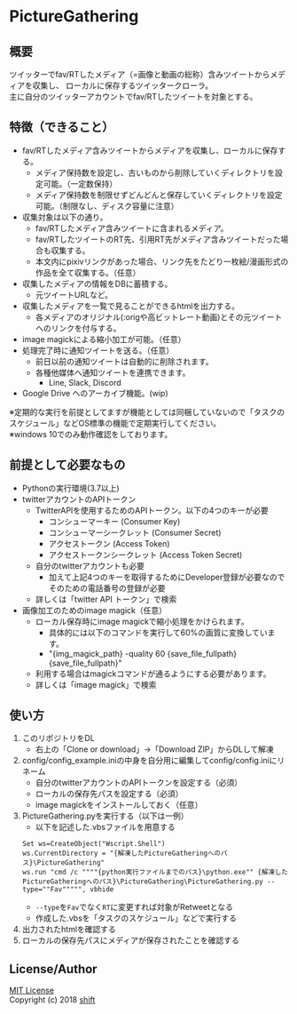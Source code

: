 # PictureGathering


## 概要
ツイッターでfav/RTしたメディア（=画像と動画の総称）含みツイートからメディアを収集し、
ローカルに保存するツイッタークローラ。  
主に自分のツイッターアカウントでfav/RTしたツイートを対象とする。


## 特徴（できること）
- fav/RTしたメディア含みツイートからメディアを収集し、ローカルに保存する。  
    - メディア保持数を設定し、古いものから削除していくディレクトリを設定可能。（一定数保持）  
    - メディア保持数を制限せずどんどんと保存していくディレクトリを設定可能。（制限なし、ディスク容量に注意）  
- 収集対象は以下の通り。  
    - fav/RTしたメディア含みツイートに含まれるメディア。  
    - fav/RTしたツイートのRT先、引用RT先がメディア含みツイートだった場合も収集する。  
    - 本文内にpixivリンクがあった場合、リンク先をたどり一枚絵/漫画形式の作品を全て収集する。（任意）  
- 収集したメディアの情報をDBに蓄積する。  
    - 元ツイートURLなど。  
- 収集したメディアを一覧で見ることができるhtmlを出力する。  
    - 各メディアのオリジナル(:origや高ビットレート動画)とその元ツイートへのリンクを付与する。  
- image magickによる縮小加工が可能。（任意）  
- 処理完了時に通知ツイートを送る。（任意）  
    - 前日以前の通知ツイートは自動的に削除されます。  
    - 各種他媒体へ通知ツイートを連携できます。  
        - Line, Slack, Discord  
- Google Drive へのアーカイブ機能。(wip)  

※定期的な実行を前提としてますが機能としては同梱していないので「タスクのスケジュール」などOS標準の機能で定期実行してください。  
※windows 10でのみ動作確認をしております。  


## 前提として必要なもの
- Pythonの実行環境(3.7以上)
- twitterアカウントのAPIトークン
    - TwitterAPIを使用するためのAPIトークン。以下の4つのキーが必要
        - コンシューマーキー (Consumer Key)
        - コンシューマーシークレット (Consumer Secret)
        - アクセストークン (Access Token)
        - アクセストークンシークレット (Access Token Secret)
    - 自分のtwitterアカウントも必要
        - 加えて上記4つのキーを取得するためにDeveloper登録が必要なのでそのための電話番号の登録が必要
    - 詳しくは「twitter API トークン」で検索
- 画像加工のためのimage magick（任意）
    - ローカル保存時にimage magickで縮小処理をかけられます。
        - 具体的には以下のコマンドを実行して60%の画質に変換しています。
        - "{img_magick_path} -quality 60 {save_file_fullpath} {save_file_fullpath}"
    - 利用する場合はmagickコマンドが通るようにする必要があります。
    - 詳しくは「image magick」で検索


## 使い方
1. このリポジトリをDL
    - 右上の「Clone or download」->「Download ZIP」からDLして解凍
1. config/config_example.iniの中身を自分用に編集してconfig/config.iniにリネーム
    - 自分のtwitterアカウントのAPIトークンを設定する（必須）
    - ローカルの保存先パスを設定する（必須）
    - image magickをインストールしておく（任意）
1. PictureGathering.pyを実行する（以下は一例）
    - 以下を記述した.vbsファイルを用意する  
    ```
    Set ws=CreateObject("Wscript.Shell")
    ws.CurrentDirectory = "{解凍したPictureGatheringへのパス}\PictureGathering"
    ws.run "cmd /c """"{python実行ファイルまでのパス}\python.exe"" {解凍したPictureGatheringへのパス}\PictureGathering\PictureGathering.py --type=""Fav""""", vbhide
    ```
    - `--type`を`Fav`でなく`RT`に変更すれば対象がRetweetとなる
    - 作成した.vbsを「タスクのスケジュール」などで実行する
1. 出力されたhtmlを確認する
1. ローカルの保存先パスにメディアが保存されたことを確認する


## License/Author
[MIT License](https://github.com/shift4869/PictureGathering/blob/master/LICENSE)  
Copyright (c) 2018 [shift](https://twitter.com/_shift4869)

